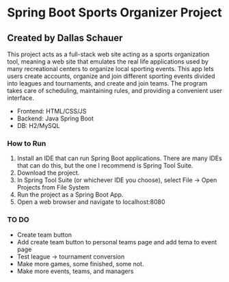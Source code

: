 # Spring Boot Sports Organizer Project
## Created by Dallas Schauer

This project acts as a full-stack web site acting as a sports organization tool, meaning
a web site that emulates the real life applications used by many recreational centers to
organize local sporting events. This app lets users create accounts, organize and join 
different sporting events divided into leagues and tournaments, and create and join teams.
The program takes care of scheduling, maintaining rules, and providing a convenient
user interface.

- Frontend: HTML/CSS/JS
- Backend: Java Spring Boot
- DB: H2/MySQL

### How to Run

1. Install an IDE that can run Spring Boot applications. There are many IDEs that can do this,
but the one I recommend is Spring Tool Suite.
2. Download the project.
3. In Spring Tool Suite (or whichever IDE you choose), select File -> Open Projects from File System
4. Run the project as a Spring Boot App.
5. Open a web browser and navigate to localhost:8080


### TO DO

- Create team button 
- Add create team button to personal teams page and add tema to event page
- Test league -> tournament conversion
- Make more games, some finished, some not.
- Make more events, teams, and managers